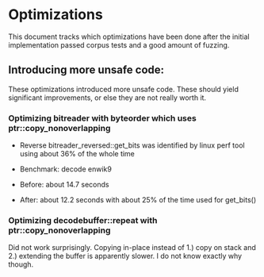 # Optimizations
This document tracks which optimizations have been done after the initial implementation passed corpus tests and a good amount of fuzzing.

## Introducing more unsafe code:
These optimizations introduced more unsafe code. These should yield significant improvements, or else they are not really worth it.

### Optimizing bitreader with byteorder which uses ptr::copy_nonoverlapping
* Reverse bitreader_reversed::get_bits was identified by linux perf tool using about 36% of the whole time
* Benchmark: decode enwik9

* Before: about 14.7 seconds
* After: about 12.2 seconds with about 25% of the time used for get_bits()

### Optimizing decodebuffer::repeat with ptr::copy_nonoverlapping
Did not work surprisingly. Copying in-place instead of 1.) copy on stack and 2.) extending the buffer is apparently slower. I do not know exactly why though.